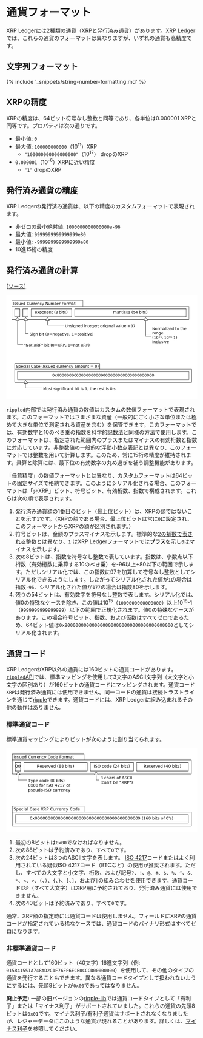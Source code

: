 # 通貨フォーマット

XRP Ledgerには2種類の通貨（[XRP](xrp.html)と[発行済み通貨](issued-currencies.html)）があります。XRP Ledgerでは、これらの通貨のフォーマットは異なりますが、いずれの通貨も高精度です。

## 文字列フォーマット

{% include '_snippets/string-number-formatting.md' %}
<!--{#_ #}-->

## XRPの精度

XRPの精度は、64ビット符号なし整数と同等であり、各単位は0.000001 XRPと同等です。プロパティは次の通りです。

* 最小値: `0`
* 最大値: `100000000000`（10<sup>11</sup>）XRP
    - `"100000000000000000"`（10<sup>17</sup>） dropのXRP
* `0.000001`（10<sup>-6</sup>）XRPに近い精度
    - `"1"` dropのXRP

## 発行済み通貨の精度

XRP Ledgerの発行済み通貨は、以下の精度のカスタムフォーマットで表現されます。

* 非ゼロの最小絶対値: `1000000000000000e-96`
* 最大値: `9999999999999999e80`
* 最小値: `-9999999999999999e80`
* 10進15桁の精度

## 発行済み通貨の計算
[[ソース]<br>](https://github.com/ripple/rippled/blob/35fa20a110e3d43ffc1e9e664fc9017b6f2747ae/src/ripple/protocol/impl/STAmount.cpp "Source")

![発行済み通貨額フォーマットの図](img/currency-number-format.png)

`rippled`内部では発行済み通貨の数値はカスタムの数値フォーマットで表現されます。このフォーマットではさまざまな資産（一般的にごく小さな単位または極めて大きな単位で測定される資産を含む）を保管できます。このフォーマットでは、有効数字と10のべき乗の指数を科学的記数法と同様の方法で使用します。このフォーマットは、指定された範囲内のプラスまたはマイナスの有効桁数と指数に対応しています。非整数値の一般的な浮動小数点表記とは異なり、このフォーマットでは整数を用いて計算します。このため、常に15桁の精度が維持されます。乗算と除算には、最下位の有効数字の丸め過ぎを補う調整機能があります。

「任意精度」の数値フォーマットとは異なり、カスタムフォーマットは64ビットの固定サイズで格納できます。このようにシリアル化される場合、このフォーマットは「非XRP」ビット、符号ビット、有効桁数、指数で構成されます。これらは次の順で表示されます。

1. 発行済み通貨額の1番目のビット（最上位ビット）は、XRPの額ではないことを示す`1`です。（XRPの額である場合、最上位ビットは常に`0`に設定され、このフォーマットからXRPの額が区別されます。）
2. 符号ビットは、金額のプラスマイナスを示します。標準的な[2の補数で表される](https://en.wikipedia.org/wiki/Two%27s_complement)整数とは異なり、`1` はXRP Ledgerフォーマットでは**プラス**を示し`0`はマイナスを示します。
3. 次の8ビットは、指数を符号なし整数で表しています。指数は、小数点以下桁数（有効桁数に乗算する10のべき乗）を-96以上+80以下の範囲で示します。ただしシリアル化では、この指数に97を加算して符号なし整数としてシリアル化できるようにします。したがってシリアル化された値が`1`の場合は指数`-96`、シリアル化された値が`177`の場合は指数80を示します。
4. 残りの54ビットは、有効数字を符号なし整数で表します。シリアル化では、値0の特殊なケースを除き、この値は10<sup>15</sup>（`1000000000000000`）以上10<sup>16</sup>-1（`9999999999999999`）以下の範囲で正規化されます。値0の特殊なケースがあります。この場合符号ビット、指数、および仮数はすべてゼロであるため、64ビット値は`0x8000000000000000000000000000000000000000`としてシリアル化されます。


## 通貨コード

XRP LedgerのXRP以外の通貨には160ビットの通貨コードがあります。[`rippled`API](rippled-api.html)では、標準マッピングを使用して3文字のASCII文字列（大文字と小文字の区別あり）が160ビットの通貨コードにマッピングされます。通貨コード`XRP`は発行済み通貨には使用できません。同一コードの通貨は接続トラストラインを通じて[ripple](rippling.html)できます。通貨コードには、XRP Ledgerに組み込まれるその他の動作はありません。

### 標準通貨コード

標準通貨マッピングによりビットが次のように割り当てられます。

![標準通貨コードのフォーマット](img/currency-code-format.png)

1. 最初の8ビットは`0x00`でなければなりません。
2. 次の88ビットは予約済みであり、すべて`0`です。
3. 次の24ビットは3つのASCII文字を表します。
    [ISO 4217](http://www.xe.com/iso4217.php)コードまたはよく利用されている疑似ISO 4217コード（BTCなど）の使用が推奨されます。ただし、すべての大文字と小文字、桁数、および記号`?`、`!`、`@`、`#`、`$`、`%`、`^`、`&`、`*`、`<`、`>`、`(`、`)`、`{`、`}`、`[`、`]`、および<code>|</code>の組み合わせを使用できます。通貨コード`XRP`（すべて大文字）はXRP用に予約されており、発行済み通貨には使用できません。
4. 次の40ビットは予約済みであり、すべて`0`です。

通常、XRP額の指定時には通貨コードは使用しません。フィールドにXRPの通貨コードが指定されている稀なケースでは、通貨コードのバイナリ形式はすべてゼロになります。

### 非標準通貨コード

通貨コードとして160ビット（40文字）16進文字列（例: `015841551A748AD2C1F76FF6ECB0CCCD00000000`）を使用して、その他のタイプの通貨を発行することもできます。異なる通貨コードタイプとして扱われないようにするには、先頭8ビットが`0x00`であってはなりません。

**廃止予定:** 一部の旧バージョンの[ripple-lib](https://github.com/ripple/ripple-lib)では通貨コードタイプとして「有利子」または「マイナス利子」がサポートされていました。これらの通貨の先頭8ビットは`0x01`です。マイナス利子/有利子通貨はサポートされなくなりましたが、レジャーデータにこのような通貨が現れることがあります。詳しくは、[マイナス利子](demurrage.html)を参照してください。
